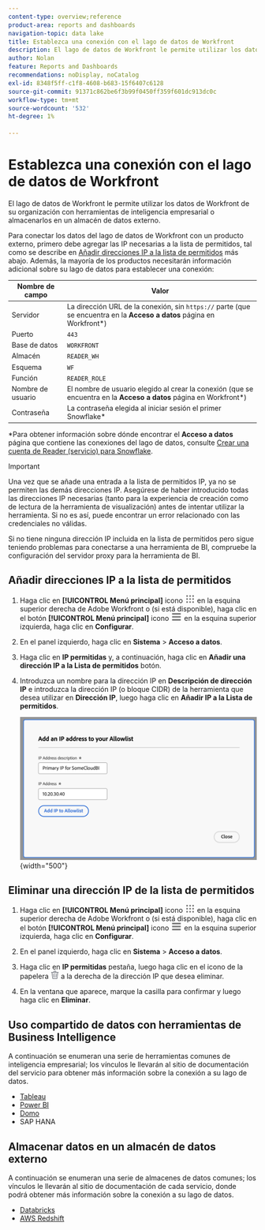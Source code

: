 ```yaml
---
content-type: overview;reference
product-area: reports and dashboards
navigation-topic: data lake
title: Establezca una conexión con el lago de datos de Workfront
description: El lago de datos de Workfront le permite utilizar los datos de Workfront de su organización con herramientas populares de inteligencia empresarial o almacenarlos en un almacén de datos externo.
author: Nolan
feature: Reports and Dashboards
recommendations: noDisplay, noCatalog
exl-id: 8348f5ff-c1f8-4608-b683-15f6407c6128
source-git-commit: 91371c862be6f3b99f0450ff359f601dc913dc0c
workflow-type: tm+mt
source-wordcount: '532'
ht-degree: 1%

---
```


# Establezca una conexión con el lago de datos de Workfront

El lago de datos de Workfront le permite utilizar los datos de Workfront de su organización con herramientas de inteligencia empresarial o almacenarlos en un almacén de datos externo.

Para conectar los datos del lago de datos de Workfront con un producto externo, primero debe agregar las IP necesarias a la lista de permitidos, tal como se describe en [Añadir direcciones IP a la lista de permitidos](#add-ips-to-the-allowlist) más abajo. Además, la mayoría de los productos necesitarán información adicional sobre su lago de datos para establecer una conexión:

| Nombre de campo | Valor |
|---------------|-------------|
| Servidor | La dirección URL de la conexión, sin `https://` parte (que se encuentra en la **Acceso a datos** página en Workfront*) |
| Puerto | `443` |
| Base de datos | `WORKFRONT` |
| Almacén | `READER_WH` |
| Esquema | `WF` |
| Función | `READER_ROLE` |
| Nombre de usuario | El nombre de usuario elegido al crear la conexión (que se encuentra en la **Acceso a datos** página en Workfront*) |
| Contraseña | La contraseña elegida al iniciar sesión el primer Snowflake* |

*Para obtener información sobre dónde encontrar el **Acceso a datos** página que contiene las conexiones del lago de datos, consulte [Crear una cuenta de Reader (servicio) para Snowflake](/help/quicksilver/reports-and-dashboards/data-lake/create-a-reader-account.md).

>[!IMPORTANT]
>
>Una vez que se añade una entrada a la lista de permitidos IP, ya no se permiten las demás direcciones IP. Asegúrese de haber introducido todas las direcciones IP necesarias (tanto para la experiencia de creación como de lectura de la herramienta de visualización) antes de intentar utilizar la herramienta. Si no es así, puede encontrar un error relacionado con las credenciales no válidas.
>
>Si no tiene ninguna dirección IP incluida en la lista de permitidos pero sigue teniendo problemas para conectarse a una herramienta de BI, compruebe la configuración del servidor proxy para la herramienta de BI.


## Añadir direcciones IP a la lista de permitidos

1. Haga clic en **[!UICONTROL Menú principal]** icono ![Menú principal](/help/_includes/assets/main-menu-icon.png) en la esquina superior derecha de Adobe Workfront o (si está disponible), haga clic en el botón **[!UICONTROL Menú principal]** icono ![Menú principal](/help/_includes/assets/main-menu-icon-left-nav.png) en la esquina superior izquierda, haga clic en **Configurar**.

1. En el panel izquierdo, haga clic en **Sistema** > **Acceso a datos**.

1. Haga clic en **IP permitidas** y, a continuación, haga clic en **Añadir una dirección IP a la Lista de permitidos** botón.

1. Introduzca un nombre para la dirección IP en **Descripción de dirección IP** e introduzca la dirección IP (o bloque CIDR) de la herramienta que desea utilizar en **Dirección IP**, luego haga clic en **Añadir IP a la Lista de permitidos**.

   ![Añadir dirección IP](/help/quicksilver/reports-and-dashboards/data-lake/assets/add-IP-allowlist.png) {width="500"}

## Eliminar una dirección IP de la lista de permitidos

1. Haga clic en **[!UICONTROL Menú principal]** icono ![Menú principal](/help/_includes/assets/main-menu-icon.png) en la esquina superior derecha de Adobe Workfront o (si está disponible), haga clic en el botón **[!UICONTROL Menú principal]** icono ![Menú principal](/help/_includes/assets/main-menu-icon-left-nav.png) en la esquina superior izquierda, haga clic en **Configurar**.

1. En el panel izquierdo, haga clic en **Sistema** > **Acceso a datos**.

1. Haga clic en **IP permitidas** pestaña, luego haga clic en el icono de la papelera ![Icono Eliminar](/help/quicksilver/reports-and-dashboards/data-lake/assets/delete.png) a la derecha de la dirección IP que desea eliminar.

1. En la ventana que aparece, marque la casilla para confirmar y luego haga clic en **Eliminar**.

## Uso compartido de datos con herramientas de Business Intelligence

A continuación se enumeran una serie de herramientas comunes de inteligencia empresarial; los vínculos le llevarán al sitio de documentación del servicio para obtener más información sobre la conexión a su lago de datos.

* [Tableau](https://help.tableau.com/current/pro/desktop/en-us/basicconnectoverview.htm)
* [Power BI](https://learn.microsoft.com/power-query/connectors/snowflake)
* [Domo](https://www.domo.com/appstore/connector/snowflake-connector/overview)
* SAP HANA

## Almacenar datos en un almacén de datos externo

A continuación se enumeran una serie de almacenes de datos comunes; los vínculos le llevarán al sitio de documentación de cada servicio, donde podrá obtener más información sobre la conexión a su lago de datos.

* [Databricks](https://docs.databricks.com/en/connect/index.html)
* [AWS Redshift](https://docs.aws.amazon.com/redshift/latest/gsg/federated-query.html)
